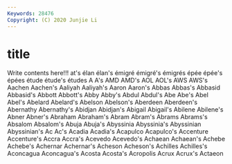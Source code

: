 ```yaml
---
Keywords: 28476
Copyright: (C) 2020 Junjie Li
---
```


# title

Write contents here!!!
at's
élan 
élan's 
émigré 
émigré's 
émigrés 
épée 
épée's 
épées 
étude 
étude's
études 
A 
A's 
AMD 
AMD's 
AOL 
AOL's 
AWS 
AWS's 
Aachen
Aachen's 
Aaliyah 
Aaliyah's 
Aaron 
Aaron's 
Abbas 
Abbas's 
Abbasid 
Abbasid's 
Abbott
Abbott's 
Abby 
Abby's 
Abdul 
Abdul's 
Abe 
Abe's 
Abel 
Abel's 
Abelard
Abelard's 
Abelson 
Abelson's 
Aberdeen 
Aberdeen's 
Abernathy 
Abernathy's 
Abidjan 
Abidjan's 
Abigail
Abigail's 
Abilene 
Abilene's 
Abner 
Abner's 
Abraham 
Abraham's 
Abram 
Abram's 
Abrams
Abrams's 
Absalom 
Absalom's 
Abuja 
Abuja's 
Abyssinia 
Abyssinia's 
Abyssinian 
Abyssinian's 
Ac
Ac's 
Acadia 
Acadia's 
Acapulco 
Acapulco's 
Accenture 
Accenture's 
Accra 
Accra's 
Acevedo
Acevedo's 
Achaean 
Achaean's 
Achebe 
Achebe's 
Achernar 
Achernar's 
Acheson 
Acheson's 
Achilles
Achilles's 
Aconcagua 
Aconcagua's 
Acosta 
Acosta's 
Acropolis 
Acrux 
Acrux's 
Actaeon 
